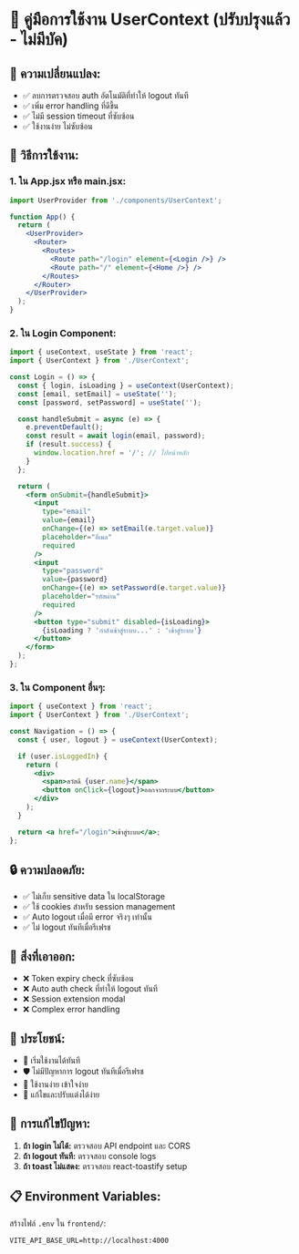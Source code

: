 # 📝 คู่มือการใช้งาน UserContext (ปรับปรุงแล้ว - ไม่มีบัค)

## 🎯 **ความเปลี่ยนแปลง:**
- ✅ ลบการตรวจสอบ auth อัตโนมัติที่ทำให้ logout ทันที
- ✅ เพิ่ม error handling ที่ดีขึ้น
- ✅ ไม่มี session timeout ที่ซับซ้อน
- ✅ ใช้งานง่าย ไม่ซับซ้อน

## 🔧 **วิธีการใช้งาน:**

### 1. ใน App.jsx หรือ main.jsx:
```jsx
import UserProvider from './components/UserContext';

function App() {
  return (
    <UserProvider>
      <Router>
        <Routes>
          <Route path="/login" element={<Login />} />
          <Route path="/" element={<Home />} />
        </Routes>
      </Router>
    </UserProvider>
  );
}
```

### 2. ใน Login Component:
```jsx
import { useContext, useState } from 'react';
import { UserContext } from './UserContext';

const Login = () => {
  const { login, isLoading } = useContext(UserContext);
  const [email, setEmail] = useState('');
  const [password, setPassword] = useState('');

  const handleSubmit = async (e) => {
    e.preventDefault();
    const result = await login(email, password);
    if (result.success) {
      window.location.href = '/'; // ไปหน้าหลัก
    }
  };

  return (
    <form onSubmit={handleSubmit}>
      <input 
        type="email" 
        value={email}
        onChange={(e) => setEmail(e.target.value)}
        placeholder="อีเมล" 
        required 
      />
      <input 
        type="password" 
        value={password}
        onChange={(e) => setPassword(e.target.value)}
        placeholder="รหัสผ่าน" 
        required 
      />
      <button type="submit" disabled={isLoading}>
        {isLoading ? 'กำลังเข้าสู่ระบบ...' : 'เข้าสู่ระบบ'}
      </button>
    </form>
  );
};
```

### 3. ใน Component อื่นๆ:
```jsx
import { useContext } from 'react';
import { UserContext } from './UserContext';

const Navigation = () => {
  const { user, logout } = useContext(UserContext);

  if (user.isLoggedIn) {
    return (
      <div>
        <span>สวัสดี {user.name}</span>
        <button onClick={logout}>ออกจากระบบ</button>
      </div>
    );
  }

  return <a href="/login">เข้าสู่ระบบ</a>;
};
```

## 🔒 **ความปลอดภัย:**
- ✅ ไม่เก็บ sensitive data ใน localStorage
- ✅ ใช้ cookies สำหรับ session management
- ✅ Auto logout เมื่อมี error จริงๆ เท่านั้น
- ✅ ไม่ logout ทันทีเมื่อรีเฟรช

## 🚫 **สิ่งที่เอาออก:**
- ❌ Token expiry check ที่ซับซ้อน
- ❌ Auto auth check ที่ทำให้ logout ทันที
- ❌ Session extension modal
- ❌ Complex error handling

## 🎉 **ประโยชน์:**
- 🚀 เริ่มใช้งานได้ทันที
- 🛡️ ไม่มีปัญหาการ logout ทันทีเมื่อรีเฟรช
- 📱 ใช้งานง่าย เข้าใจง่าย
- 🔧 แก้ไขและปรับแต่งได้ง่าย

## 🐛 **การแก้ไขปัญหา:**
1. **ถ้า login ไม่ได้:** ตรวจสอบ API endpoint และ CORS
2. **ถ้า logout ทันที:** ตรวจสอบ console logs
3. **ถ้า toast ไม่แสดง:** ตรวจสอบ react-toastify setup

## 📋 **Environment Variables:**
สร้างไฟล์ `.env` ใน `frontend/`:
```
VITE_API_BASE_URL=http://localhost:4000
```

